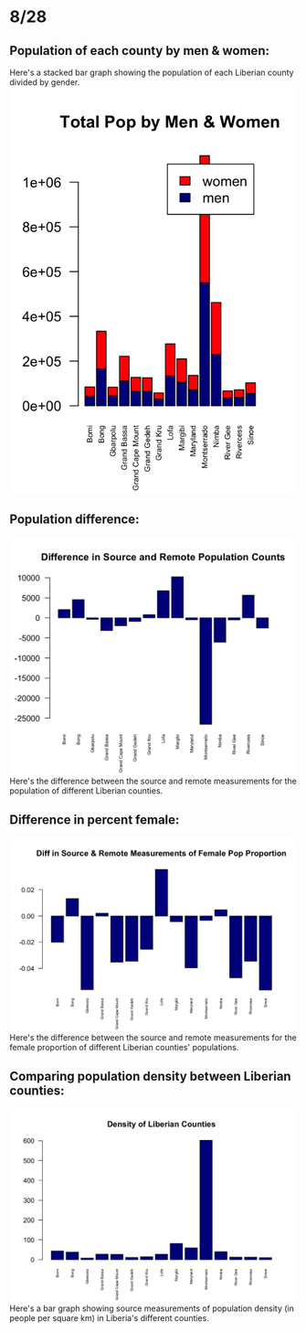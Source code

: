 # 8/28

## Population of each county by men & women:

Here's a stacked bar graph showing the population of each Liberian county divided by gender.
![](MenWomenPop)

## Population difference:

![](pop_diff)
Here's the difference between the source and remote measurements for the population of different Liberian counties.

## Difference in percent female:

![](fem_diff)
Here's the difference between the source and remote measurements for the female proportion of different Liberian counties' populations.

## Comparing population density between Liberian counties:

![](LiberianDensity)
Here's a bar graph showing source measurements of population density (in people per square km) in Liberia's different counties.

